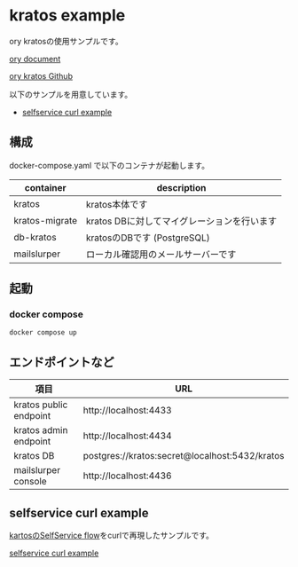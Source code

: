 # kratos example

ory kratosの使用サンプルです。

[ory document](https://www.ory.sh/docs/welcome)

[ory kratos Github](https://github.com/ory/kratos)

以下のサンプルを用意しています。
* [selfservice curl example](https://github.com/YoshinoriSatoh/github.com/YoshinoriSatoh/kratos_example/blob/main/README-SELFSERVICE-CURL.md)

## 構成
docker-compose.yaml で以下のコンテナが起動します。

| container | description |
| ---- | ---- |
| kratos | kratos本体です |
| kratos-migrate | kratos DBに対してマイグレーションを行います |
| db-kratos | kratosのDBです (PostgreSQL) |
| mailslurper | ローカル確認用のメールサーバーです |

## 起動

### docker compose
```
docker compose up
```

## エンドポイントなど

| 項目 | URL |
| ---- | ---- |
| kratos public endpoint | http://localhost:4433 |
| kratos admin endpoint | http://localhost:4434 |
| kratos DB | postgres://kratos:secret@localhost:5432/kratos |
| mailslurper console | http://localhost:4436 |


## selfservice curl example

[kartosのSelfService flow](https://www.ory.sh/docs/kratos/self-service)をcurlで再現したサンプルです。

[selfservice curl example](https://github.com/YoshinoriSatoh/github.com/YoshinoriSatoh/kratos_example/blob/main/README-SELFSERVICE-CURL.md)
